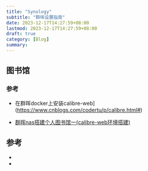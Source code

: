 ```yaml
---
title: "Synology"
subtitle: "群晖设置指南"
date: 2023-12-17T14:27:59+08:00
lastmod: 2023-12-17T14:27:59+08:00
draft: true
category: [Blog]
summary: 
---
```


## 图书馆



### 参考

- 在群晖docker上安装calibre-web](https://www.cnblogs.com/codertu/p/calibre.html#)

- [群晖nas搭建个人图书馆一(calibre-web环境搭建)](https://www.lategege.com/?p=639)

## 参考

- 
- 
